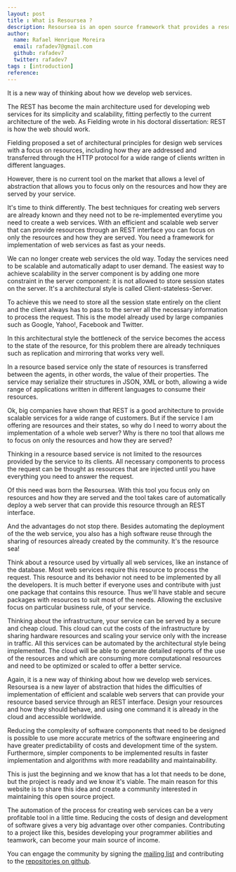 ```yaml
---
layout: post
title : What is Resoursea ?
description: Resoursea is an open source framework that provides a resource based service through an REST interface.
author:
  name: Rafael Henrique Moreira
  email: rafadev7@gmail.com
  github: rafadev7
  twitter: rafadev7
tags : [introduction]
reference: 
---
```

It is a new way of thinking about how we develop web services.

The REST has become the main architecture used for developing web services for its simplicity and scalability, fitting perfectly to the current architecture of the web. As Fielding wrote in his doctoral dissertation: REST is how the web should work.

Fielding proposed a set of architectural principles for design web services with a focus on resources, including how they are addressed and transferred through the HTTP protocol for a wide range of clients written in different languages​​.

However, there is no current tool on the market that allows a level of abstraction that allows you to focus only on the resources and how they are served by your service.

It's time to think differently. The best techniques for creating web servers are already known and they need not to be re-implemented everytime you need to create a web services. With an efficient and scalable web server that can provide resources through an REST interface you can focus on only the resources and how they are served. You need a framework for implementation of web services as fast as your needs.

We can no longer create web services the old way. Today the services need to be scalable and automatically adapt to user demand. The easiest way to achieve scalability in the server component is by adding one more constraint in the server component: it is not allowed to store session states on the server. It's a architectural style is called Client-stateless-Server.

To achieve this we need to store all the session state entirely on the client and the client always has to pass to the server all the necessary information to process the request. This is the model already used by large companies such as Google, Yahoo!, Facebook and Twitter.

In this architectural style the bottleneck of the service becomes the access to the state of the resource, for this problem there are already techniques such as replication and mirroring that works very well.

In a resource based service only the state of resources is transferred between the agents, in other words, the value of their properties. The service may serialize their structures in JSON, XML or both, allowing a wide range of applications written in different languages ​​to consume their resources.

Ok, big companies have shown that REST is a good architecture to provide scalable services for a wide range of customers. But if the service I am offering are resources and their states, so why do I need to worry about the implementation of a whole web server? Why is there no tool that allows me to focus on only the resources and how they are served?

Thinking in a resource based service is not limited to the resources provided by the service to its clients. All necessary components to process the request can be thought as resources that are injected until you have everything you need to answer the request.

Of this need was born the Resoursea. With this tool you focus only on resources and how they are served and the tool takes care of automatically deploy a web server that can provide this resource through an REST interface.

And the advantages do not stop there. Besides automating the deployment of the the web service, you also has a high software reuse through the sharing of resources already created by the community. It's the resource sea!

Think about a resource used by virtually all web services, like an instance of the database. Most web services require this resource to process the request. This resource and its behavior not need to be implemented by all the developers. It is much better if everyone uses and contribute with just one package that contains this resource. Thus we'll have stable and secure packages with resources to suit most of the needs. Allowing the exclusive focus on particular business rule, of your service.

Thinking about the infrastructure, your service can be served by a secure and cheap cloud. This cloud can cut the costs of the infrastructure by sharing hardware resources and scaling your service only with the increase in traffic. All this services can be automated by the architectural style being implemented. The cloud will be able to generate detailed reports of the use of the resources and which are consuming more computational resources and need to be optimized or scaled to offer a better service.

Again, it is a new way of thinking about how we develop web services. Resoursea is a new layer of abstraction that hides the difficulties of implementation of efficient and scalable web servers that can provide your resource based service through an REST interface. Design your resources and how they should behave, and using one command it is already in the cloud and accessible worldwide.

Reducing the complexity of software components that need to be designed is possible to use more accurate metrics of the software engineering and have greater predictability of costs and development time of the system. Furthermore, simpler components to be implemented results in faster implementation and algorithms with more readability and maintainability.

This is just the beginning and we know that has a lot that needs to be done, but the project is ready and we know it's viable. The main reason for this website is to share this idea and create a community interested in maintaining this open source project.

The automation of the process for creating web services can be a very profitable tool in a little time. Reducing the costs of design and development of software gives a very big advantage over other companies. Contributing to a project like this, besides developing your programmer abilities and teamwork, can become your main source of income.

You can engage the community by signing the [mailing list](https://groups.google.com/d/forum/resoursea) and contributing to the [repositories on github](https://github.com/resoursea/).
